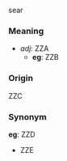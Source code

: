 sear
### Meaning
+ _adj_: ZZA
    + __eg__: ZZB

### Origin

ZZC

### Synonym

__eg__: ZZD

+ ZZE


